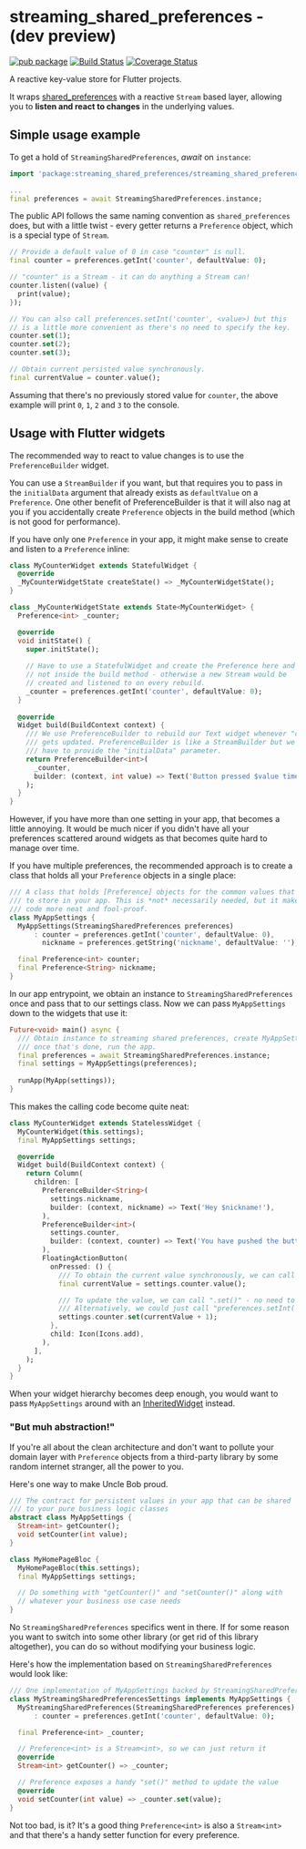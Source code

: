 # streaming_shared_preferences - (dev preview)

[![pub package](https://img.shields.io/pub/v/streaming_shared_preferences.svg)](https://pub.dartlang.org/packages/streaming_shared_preferences)
 [![Build Status](https://travis-ci.org/roughike/streaming_shared_preferences.svg?branch=master)](https://travis-ci.org/roughike/streaming_shared_preferences) 
 [![Coverage Status](https://coveralls.io/repos/github/roughike/streaming_shared_preferences/badge.svg)](https://coveralls.io/github/roughike/flutter_facebook_login)

A reactive key-value store for Flutter projects.

It wraps [shared_preferences](https://pub.dartlang.org/packages/shared_preferences) with a reactive `Stream` based layer, allowing you to **listen and react to changes** in the underlying values.

## Simple usage example

To get a hold of `StreamingSharedPreferences`, _await_ on `instance`:

```dart
import 'package:streaming_shared_preferences/streaming_shared_preferences.dart';

...
final preferences = await StreamingSharedPreferences.instance;
```

The public API follows the same naming convention as `shared_preferences` does, but with a little
twist - every getter returns a `Preference` object, which is a special type of `Stream`.

```dart
// Provide a default value of 0 in case "counter" is null.
final counter = preferences.getInt('counter', defaultValue: 0);

// "counter" is a Stream - it can do anything a Stream can!
counter.listen((value) {
  print(value);
});

// You can also call preferences.setInt('counter', <value>) but this
// is a little more convenient as there's no need to specify the key.
counter.set(1);
counter.set(2);
counter.set(3);

// Obtain current persisted value synchronously.
final currentValue = counter.value();
```

Assuming that there's no previously stored value for `counter`, the above example will print `0`,
`1`, `2` and `3` to the console.

## Usage with Flutter widgets

The recommended way to react to value changes is to use the `PreferenceBuilder` widget.

You can use a `StreamBuilder` if you want, but that requires you to pass in the `initialData` argument that already exists as `defaultValue` on a `Preference`.
One other benefit of PreferenceBuilder is that it will also nag at you if you accidentally create `Preference` objects in the build method (which is not good for performance).

If you have only one `Preference` in your app, it might make sense to create and listen to a `Preference` inline:

```dart
class MyCounterWidget extends StatefulWidget {
  @override
  _MyCounterWidgetState createState() => _MyCounterWidgetState();
}

class _MyCounterWidgetState extends State<MyCounterWidget> {
  Preference<int> _counter;

  @override
  void initState() {
    super.initState();
    
    // Have to use a StatefulWidget and create the Preference here and
    // not inside the build method - otherwise a new Stream would be 
    // created and listened to on every rebuild.
    _counter = preferences.getInt('counter', defaultValue: 0);
  }
  
  @override
  Widget build(BuildContext context) {
    /// We use PreferenceBuilder to rebuild our Text widget whenever "counter"
    /// gets updated. PreferenceBuilder is like a StreamBuilder but we don't 
    /// have to provide the "initialData" parameter.
    return PreferenceBuilder<int>(
      _counter,
      builder: (context, int value) => Text('Button pressed $value times!'),
    );
  }
}
```

However, if you have more than one setting in your app, that becomes a little annoying.
It would be much nicer if you didn't have all your preferences scattered around widgets as that becomes quite hard to manage over time.

If you have multiple preferences, the recommended approach is to create a class that holds all your `Preference` objects in a single place:

```dart
/// A class that holds [Preference] objects for the common values that you want
/// to store in your app. This is *not* necessarily needed, but it makes your
/// code more neat and fool-proof.
class MyAppSettings {
  MyAppSettings(StreamingSharedPreferences preferences)
      : counter = preferences.getInt('counter', defaultValue: 0),
        nickname = preferences.getString('nickname', defaultValue: '');

  final Preference<int> counter;
  final Preference<String> nickname;
}
```

In our app entrypoint, we obtain an instance to `StreamingSharedPreferences` once and pass that to our settings class.
Now we can pass `MyAppSettings` down to the widgets that use it:

```dart
Future<void> main() async {
  /// Obtain instance to streaming shared preferences, create MyAppSettings, and
  /// once that's done, run the app.
  final preferences = await StreamingSharedPreferences.instance;
  final settings = MyAppSettings(preferences);
  
  runApp(MyApp(settings));
}
```

This makes the calling code become quite neat:

```dart
class MyCounterWidget extends StatelessWidget {
  MyCounterWidget(this.settings);
  final MyAppSettings settings;

  @override
  Widget build(BuildContext context) {
    return Column(
      children: [
        PreferenceBuilder<String>(
          settings.nickname,
          builder: (context, nickname) => Text('Hey $nickname!'),
        ),
        PreferenceBuilder<int>(
          settings.counter,
          builder: (context, counter) => Text('You have pushed the button $counter times!'),
        ),
        FloatingActionButton(
          onPressed: () {
            /// To obtain the current value synchronously, we can call ".value()".
            final currentValue = settings.counter.value();

            /// To update the value, we can call ".set()" - no need to provide a key!
            /// Alternatively, we could just call "preferences.setInt('counter', currentValue + 1)".
            settings.counter.set(currentValue + 1);
          },
          child: Icon(Icons.add),
        ),
      ],
    );
  }
}
```

When your widget hierarchy becomes deep enough, you would want to pass `MyAppSettings` around with an [InheritedWidget](https://docs.flutter.io/flutter/widgets/InheritedWidget-class.html) instead.

### "But muh abstraction!"

If you're all about the clean architecture and don't want to pollute your domain layer with `Preference` objects from a third-party library by some random internet stranger, all the power to you.

Here's one way to make Uncle Bob proud.

```dart
/// The contract for persistent values in your app that can be shared
/// to your pure business logic classes
abstract class MyAppSettings {
  Stream<int> getCounter();
  void setCounter(int value);
}

class MyHomePageBloc {
  MyHomePageBloc(this.settings);
  final MyAppSettings settings;

  // Do something with "getCounter()" and "setCounter()" along with 
  // whatever your business use case needs
}
```

No `StreamingSharedPreferences` specifics went in there.
If for some reason you want to switch into some other library (or get rid of this library altogether), you can do so without modifying your business logic.

Here's how the implementation based on `StreamingSharedPreferences` would look like:

```dart
/// One implementation of MyAppSettings backed by StreamingSharedPreferences
class MyStreamingSharedPreferencesSettings implements MyAppSettings {
  MyStreamingSharedPreferences(StreamingSharedPreferences preferences)
      : counter = preferences.getInt('counter', defaultValue: 0);

  final Preference<int> _counter;

  // Preference<int> is a Stream<int>, so we can just return it
  @override
  Stream<int> getCounter() => _counter;

  // Preference exposes a handy "set()" method to update the value
  @override
  void setCounter(int value) => _counter.set(value);
}
```

Not too bad, is it?
It's a good thing `Preference<int>` is also a `Stream<int>` and that there's a handy setter function for every preference.
